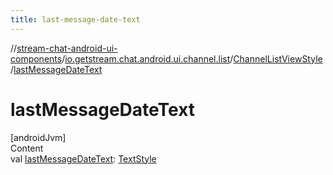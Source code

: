 ```yaml
---
title: last-message-date-text
---
```

//[stream-chat-android-ui-components](../../../index.md)/[io.getstream.chat.android.ui.channel.list](../index.md)/[ChannelListViewStyle](index.md)/[lastMessageDateText](lastMessageDateText.md)



# lastMessageDateText  
[androidJvm]  
Content  
val [lastMessageDateText](lastMessageDateText.md): [TextStyle](../../io.getstream.chat.android.ui.common.style/TextStyle/index.md)  



